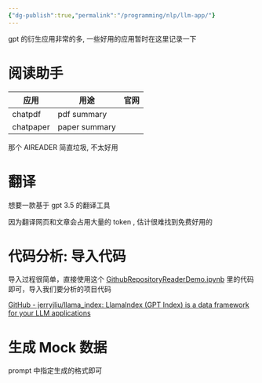 ```yaml
---
{"dg-publish":true,"permalink":"/programming/nlp/llm-app/"}
---
```



gpt 的衍生应用非常的多, 一些好用的应用暂时在这里记录一下

# 阅读助手

| 应用      | 用途          | 官网 |
| --------- | ------------- | ---- |
| chatpdf   | pdf summary   |      |
| chatpaper | paper summary |      |

 那个 AIREADER 简直垃圾, 不太好用

# 翻译

想要一款基于 gpt 3.5 的翻译工具

因为翻译网页和文章会占用大量的 token , 估计很难找到免费好用的

# 代码分析: 导入代码

导入过程很简单，直接使用这个 [GithubRepositoryReaderDemo.ipynb](https://github.com/jerryjliu/llama_index/blob/main/examples/data_connectors/GithubRepositoryReaderDemo.ipynb) 里的代码即可，导入我们要分析的项目代码

[GitHub - jerryjliu/llama\_index: LlamaIndex (GPT Index) is a data framework for your LLM applications](https://github.com/jerryjliu/llama_index)

# 生成 Mock 数据

prompt 中指定生成的格式即可
